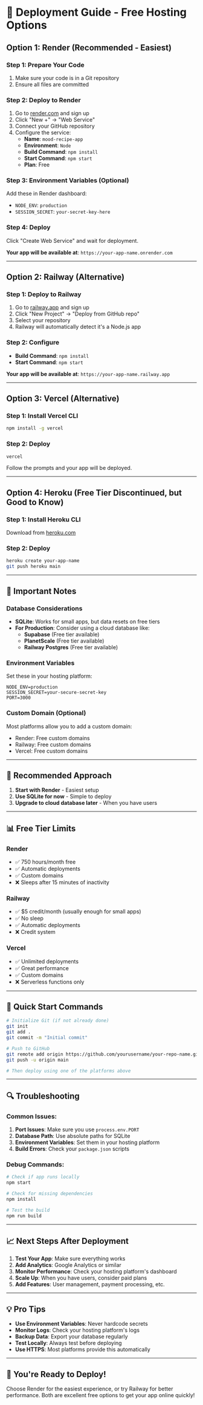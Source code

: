 # 🚀 Deployment Guide - Free Hosting Options

## Option 1: Render (Recommended - Easiest)

### Step 1: Prepare Your Code
1. Make sure your code is in a Git repository
2. Ensure all files are committed

### Step 2: Deploy to Render
1. Go to [render.com](https://render.com) and sign up
2. Click "New +" → "Web Service"
3. Connect your GitHub repository
4. Configure the service:
   - **Name**: `mood-recipe-app`
   - **Environment**: `Node`
   - **Build Command**: `npm install`
   - **Start Command**: `npm start`
   - **Plan**: Free

### Step 3: Environment Variables (Optional)
Add these in Render dashboard:
- `NODE_ENV`: `production`
- `SESSION_SECRET`: `your-secret-key-here`

### Step 4: Deploy
Click "Create Web Service" and wait for deployment.

**Your app will be available at**: `https://your-app-name.onrender.com`

---

## Option 2: Railway (Alternative)

### Step 1: Deploy to Railway
1. Go to [railway.app](https://railway.app) and sign up
2. Click "New Project" → "Deploy from GitHub repo"
3. Select your repository
4. Railway will automatically detect it's a Node.js app

### Step 2: Configure
- **Build Command**: `npm install`
- **Start Command**: `npm start`

**Your app will be available at**: `https://your-app-name.railway.app`

---

## Option 3: Vercel (Alternative)

### Step 1: Install Vercel CLI
```bash
npm install -g vercel
```

### Step 2: Deploy
```bash
vercel
```

Follow the prompts and your app will be deployed.

---

## Option 4: Heroku (Free Tier Discontinued, but Good to Know)

### Step 1: Install Heroku CLI
Download from [heroku.com](https://devcenter.heroku.com/articles/heroku-cli)

### Step 2: Deploy
```bash
heroku create your-app-name
git push heroku main
```

---

## 🔧 Important Notes

### Database Considerations
- **SQLite**: Works for small apps, but data resets on free tiers
- **For Production**: Consider using a cloud database like:
  - **Supabase** (Free tier available)
  - **PlanetScale** (Free tier available)
  - **Railway Postgres** (Free tier available)

### Environment Variables
Set these in your hosting platform:
```
NODE_ENV=production
SESSION_SECRET=your-secure-secret-key
PORT=3000
```

### Custom Domain (Optional)
Most platforms allow you to add a custom domain:
- Render: Free custom domains
- Railway: Free custom domains
- Vercel: Free custom domains

---

## 🎯 Recommended Approach

1. **Start with Render** - Easiest setup
2. **Use SQLite for now** - Simple to deploy
3. **Upgrade to cloud database later** - When you have users

---

## 📊 Free Tier Limits

### Render
- ✅ 750 hours/month free
- ✅ Automatic deployments
- ✅ Custom domains
- ❌ Sleeps after 15 minutes of inactivity

### Railway
- ✅ $5 credit/month (usually enough for small apps)
- ✅ No sleep
- ✅ Automatic deployments
- ❌ Credit system

### Vercel
- ✅ Unlimited deployments
- ✅ Great performance
- ✅ Custom domains
- ❌ Serverless functions only

---

## 🚀 Quick Start Commands

```bash
# Initialize Git (if not already done)
git init
git add .
git commit -m "Initial commit"

# Push to GitHub
git remote add origin https://github.com/yourusername/your-repo-name.git
git push -u origin main

# Then deploy using one of the platforms above
```

---

## 🔍 Troubleshooting

### Common Issues:
1. **Port Issues**: Make sure you use `process.env.PORT`
2. **Database Path**: Use absolute paths for SQLite
3. **Environment Variables**: Set them in your hosting platform
4. **Build Errors**: Check your `package.json` scripts

### Debug Commands:
```bash
# Check if app runs locally
npm start

# Check for missing dependencies
npm install

# Test the build
npm run build
```

---

## 📈 Next Steps After Deployment

1. **Test Your App**: Make sure everything works
2. **Add Analytics**: Google Analytics or similar
3. **Monitor Performance**: Check your hosting platform's dashboard
4. **Scale Up**: When you have users, consider paid plans
5. **Add Features**: User management, payment processing, etc.

---

## 💡 Pro Tips

- **Use Environment Variables**: Never hardcode secrets
- **Monitor Logs**: Check your hosting platform's logs
- **Backup Data**: Export your database regularly
- **Test Locally**: Always test before deploying
- **Use HTTPS**: Most platforms provide this automatically

---

## 🎉 You're Ready to Deploy!

Choose Render for the easiest experience, or try Railway for better performance. Both are excellent free options to get your app online quickly! 